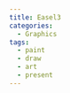 ```yaml
---
title: Easel3
categories:
  - Graphics
tags:
  - paint
  - draw
  - art
  - present
---
```

